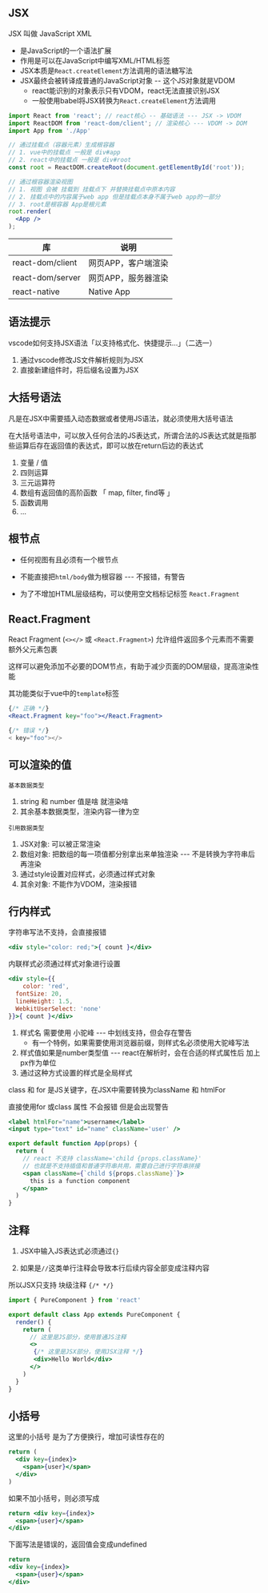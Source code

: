 ## JSX

JSX 叫做 JavaScript XML 

+ 是JavaScript的一个语法扩展
+ 作用是可以在JavaScript中编写XML/HTML标签
+ JSX本质是`React.createElement`方法调用的语法糖写法
+ JSX最终会被转译成普通的JavaScript对象 -- 这个JS对象就是VDOM
  + react能识别的对象表示只有VDOM，react无法直接识别JSX
  + 一般使用babel将JSX转换为`React.createElement`方法调用


```jsx
import React from 'react'; // react核心 -- 基础语法 --- JSX -> VDOM
import ReactDOM from 'react-dom/client'; // 渲染核心 --- VDOM -> DOM
import App from './App'

// 通过挂载点（容器元素）生成根容器
// 1. vue中的挂载点 一般是 div#app
// 2. react中的挂载点 一般是 div#root
const root = ReactDOM.createRoot(document.getElementById('root'));

// 通过根容器渲染视图
// 1. 视图 会被 挂载到 挂载点下 并替换挂载点中原本内容
// 2. 挂载点中的内容属于web app 但是挂载点本身不属于web app的一部分
// 3. root是根容器 App是根元素
root.render(
  <App />
);

```

| 库               | 说明                |
| ---------------- | ------------------- |
| react-dom/client | 网页APP，客户端渲染 |
| react-dom/server | 网页APP，服务器渲染 |
| react-native     | Native App          |



## 语法提示

vscode如何支持JSX语法「以支持格式化、快捷提示...」（二选一）

1. 通过vscode修改JS文件解析规则为JSX
2. 直接新建组件时，将后缀名设置为JSX



## 大括号语法

凡是在JSX中需要插入动态数据或者使用JS语法，就必须使用大括号语法

在大括号语法中，可以放入任何合法的JS表达式，所谓合法的JS表达式就是指那些运算后存在返回值的表达式，即可以放在return后边的表达式

1. 变量 / 值 
2. 四则运算
3. 三元运算符
4. 数组有返回值的高阶函数 「 map, filter, find等 」
5. 函数调用
6. ... 



## 根节点

+ 任何视图有且必须有一个根节点
+ 不能直接把`html/body`做为根容器 --- 不报错，有警告

+ 为了不增加HTML层级结构，可以使用空文档标记标签 `React.Fragment`



## React.Fragment

React Fragment (`<></>` 或 `<React.Fragment>`) 允许组件返回多个元素而不需要额外父元素包裹

这样可以避免添加不必要的DOM节点，有助于减少页面的DOM层级，提高渲染性能

其功能类似于vue中的`template`标签

```jsx
{/* 正确 */}
<React.Fragment key="foo"></React.Fragment>

{/* 错误 */}
< key="foo"></>
```



## 可以渲染的值

`基本数据类型`

1. string 和 number  值是啥 就渲染啥
2. 其余基本数据类型，渲染内容一律为空



`引用数据类型`

1. JSX对象: 可以被正常渲染
2. 数组对象: 把数组的每一项值都分别拿出来单独渲染 --- 不是转换为字符串后再渲染
3. 通过style设置对应样式，必须通过样式对象
4. 其余对象: 不能作为VDOM，渲染报错



## 行内样式

字符串写法不支持，会直接报错

```jsx
<div style="color: red;">{ count }</div>
```



内联样式必须通过样式对象进行设置

```jsx
<div style={{
	color: 'red',
  fontSize: 20,
  lineHeight: 1.5,
  WebkitUserSelect: 'none'
}}>{ count }</div>
```

1. 样式名 需要使用 小驼峰 --- 中划线支持，但会存在警告
   + 有一个特例，如果需要使用浏览器前缀，则样式名必须使用大驼峰写法
2. 样式值如果是number类型值 --- react在解析时，会在合适的样式属性后 加上px作为单位
3. 通过这种方式设置的样式是全局样式



class 和 for 是JS关键字，在JSX中需要转换为className 和 htmlFor

直接使用for 或class 属性 不会报错 但是会出现警告

```jsx
<label htmlFor="name">username</label>
<input type="text" id="name" className='user' />
```



```jsx
export default function App(props) {
  return (
    // react 不支持 className='child {props.className}'
    // 也就是不支持插值和普通字符串共用，需要自己进行字符串拼接
    <span className={`child ${props.className}`}>
      this is a function component
    </span>
  )
}
```



## 注释

1. JSX中输入JS表达式必须通过`{}`

2. 如果是`//`这类单行注释会导致本行后续内容全部变成注释内容

所以JSX只支持 块级注释 `{/* */}`

```jsx
import { PureComponent } from 'react'

export default class App extends PureComponent {
  render() {
    return (
      // 这里是JS部分，使用普通JS注释
      <>
       {/* 这里是JSX部分，使用JSX注释 */}
       <div>Hello World</div>
      </>
    )
  }
}
```



## 小括号

这里的小括号 是为了方便换行，增加可读性存在的

```jsx
return (
  <div key={index}>
    <span>{user}</span>
  </div>
)
```



如果不加小括号，则必须写成

```jsx
return <div key={index}>
  <span>{user}</span>
</div>
```



下面写法是错误的，返回值会变成undefined

```jsx
return 
<div key={index}>
  <span>{user}</span>
</div>
```

